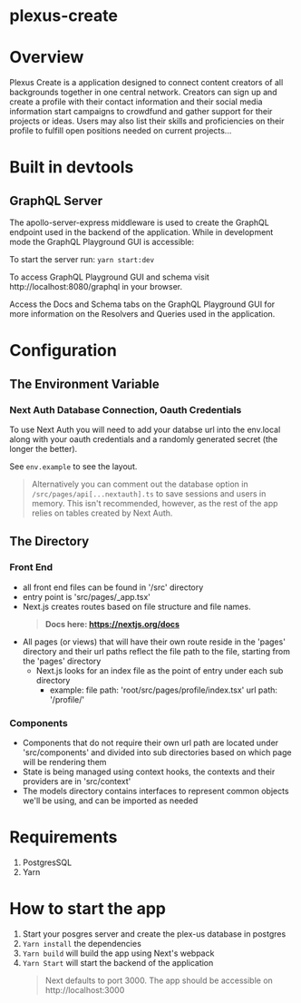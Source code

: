 # plexus-create

# Overview

Plexus Create is a application designed to connect content creators of all backgrounds together in one central network. Creators can sign up and create a profile with their contact information and their social media information start campaigns to crowdfund and gather support for their projects or ideas. Users may also list their skills and proficiencies on their profile to fulfill open positions needed on current projects...

# Built in devtools

## GraphQL Server

The apollo-server-express middleware is used to create the GraphQL endpoint used in the backend of the application.
While in development mode the GraphQL Playground GUI is accessible:

To start the server run:
`yarn start:dev`

To access GraphQL Playground GUI and schema visit http://localhost:8080/graphql in your browser.

Access the Docs and Schema tabs on the GraphQL Playground GUI for more information on the Resolvers and Queries used in the application.

# Configuration

## The Environment Variable

### Next Auth Database Connection, Oauth Credentials

To use Next Auth you will need to add your databse url into the env.local along with your oauth credentials and a randomly generated secret (the longer the better).

See `env.example` to see the layout.

> Alternatively you can comment out the database option in `/src/pages/api[...nextauth].ts` to save sessions and users in memory. This isn't recommended, however, as the rest of the app relies on tables created by Next Auth.

## The Directory

### Front End

- all front end files can be found in '/src' directory
- entry point is 'src/pages/\_app.tsx'
- Next.js creates routes based on file structure and file names.
  > **Docs here: https://nextjs.org/docs**
- All pages (or views) that will have their own route reside in the 'pages' directory and their url paths reflect the file path to the file, starting from the 'pages' directory
  - Next.js looks for an index file as the point of entry under each sub directory
    - example:
      file path: 'root/src/pages/profile/index.tsx'
      url path: '/profile/'

### Components

- Components that do not require their own url path are located under 'src/components' and
  divided into sub directories based on which page will be rendering them
- State is being managed using context hooks, the contexts and their providers are in 'src/context'
- The models directory contains interfaces to represent common objects we'll be using, and can be imported as needed

# Requirements

1.  PostgresSQL
2.  Yarn

# How to start the app

1. Start your posgres server and create the plex-us database in postgres
2. `Yarn install` the dependencies
3. `Yarn build` will build the app using Next's webpack
4. `Yarn Start` will start the backend of the application
   > Next defaults to port 3000. The app should be accessible on http://localhost:3000
